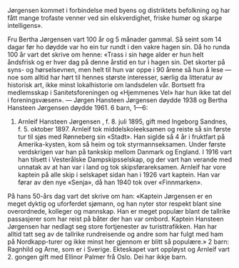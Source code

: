 Jørgensen kommet i forbindelse med byens og distriktets befolkning og har fått mange trofaste venner ved sin elskverdighet, friske humør og skarpe intelligens».

Fru Bertha Jørgensen vart 100 år og 5 månader gammal. Så seint som 14 dagar før ho døydde var ho ein tur rundt i den vakre hagen sin. Då ho runda 100 år vart det skrive om henne: «Trass i sin høge alder er hun helt åndsfrisk og er hver dag på denne årstid en tur i hagen sin. Det skorter på syns- og hørselsevnen, men helt til hun var oppe i 90 årene så hun å lese — noe som alltid har hørt til hennes største interesser, særlig da litteratur av historisk art, ikke minst lokalhistorie om landsdelen vår. Bortsett fra medlemsskap i Sanitetsforeningen og «Hjemmenes Vel» har hun ikke tat del i foreningsvæsen». — Jørgen Hansteen Jørgensen døydde 1938 og Bertha Hansteen Jørgensen døydde 1961. 6 barn, 1—6:

1. Arnleif Hansteen Jørgensen , f. 8. juli 1895, gift med Ingeborg Sandnes, f. 5. oktober 1897. Arnleif tok middelskoleeksamen og reiste så sin første tur til sjøs med Rønneberg sin «Stadt». Han siglde så 4 år i fruktfart på Amerika-kysten, kom så heim og tok styrmannseksamen. Under første verdskrigen var han på tankskip mellom Danmark og England. I 1916 vart han tilsett i Vesterålske Dampskipsselskap, og der vart han verande med unnatak av at han var i land og tok skipsførareksamen. Arnleif har vore kaptein på alle skip i selskapet sidan han i 1926 vart kaptein. Han var førar av den nye «Senja», då han 1940 tok over «Finnmarken».

På hans 50-års dag vart det skrive om han: «Kaptein Jørgensen er en meget dyktig og uforferdet sjømann, og han nyter stor respekt blant sine overordnede, kolleger og mannskap. Han er meget populær blant de tallrike passasjerer som har reist på båter der han var ombord. Kaptein Hansteen Jørgensen har nedlagt seg store fortjenester av turisttrafikken. Han har alltid tatt seg av de tallrike rundreisende og andre som har fulgt med ham på Nordkapp-turer og ikke minst her gjennom er blitt så populære.»
2 barn: Ragnhild og Arne, som er i Sverige. Ekteskapet vart oppløyst og Arnleif vart 2. gongen gift med Ellinor Palmer frå Oslo. Dei har ikkje barn.